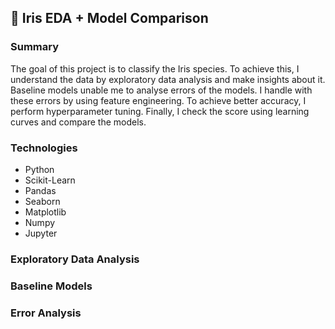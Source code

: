 ## 🌺 Iris EDA + Model Comparison
### Summary
The goal of this project is to classify the Iris species. To achieve this, I understand the data by exploratory data analysis and make insights about it. Baseline models unable me to analyse errors of the models. I handle with these errors by using feature engineering. To achieve better accuracy, I perform hyperparameter tuning. Finally, I check the score using learning curves and compare the models.
### Technologies
* Python
* Scikit-Learn
* Pandas
* Seaborn
* Matplotlib
* Numpy
* Jupyter
### Exploratory Data Analysis
### Baseline Models
### Error Analysis
